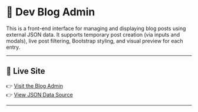 # 📝 Dev Blog Admin

This is a front-end interface for managing and displaying blog posts using external JSON data. It supports temporary post creation (via inputs and modals), live post filtering, Bootstrap styling, and visual preview for each entry.

---

## 🚀 Live Site

👉 [Visit the Blog Admin](https://bdurham130.github.io/dev-blog-admin/)  
👉 [View JSON Data Source](https://bdurham130.github.io/dev-blog-data/data.json)

---


